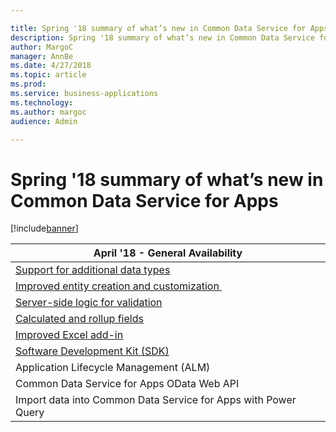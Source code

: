 ```yaml
---

title: Spring '18 summary of what’s new in Common Data Service for Apps
description: Spring '18 summary of what’s new in Common Data Service for Apps
author: MargoC
manager: AnnBe
ms.date: 4/27/2018
ms.topic: article
ms.prod: 
ms.service: business-applications
ms.technology: 
ms.author: margoc
audience: Admin

---
```

#  Spring '18 summary of what’s new in Common Data Service for Apps




[!include[banner](../../../includes/banner.md)]

| April '18 - General Availability                                          |
|---------------------------------------------------------------------------|
| [Support for additional data types](support-additional-data-types.md)   |
| [Improved entity creation and customization ](improved-entity-creation-customization.md) |
| [Server-side logic for validation](server-side-logic-validation.md)               |
| [Calculated and rollup fields](calculated-rollup-fields.md)                   |
| [Improved Excel add-in](improved-excel-add-in.md)                          |
| [Software Development Kit (SDK)](software-development-kit-sdk.md)              |
| Application Lifecycle Management (ALM)                                    |
| Common Data Service for Apps OData Web API                                |
| Import data into Common Data Service for Apps with Power Query            |
